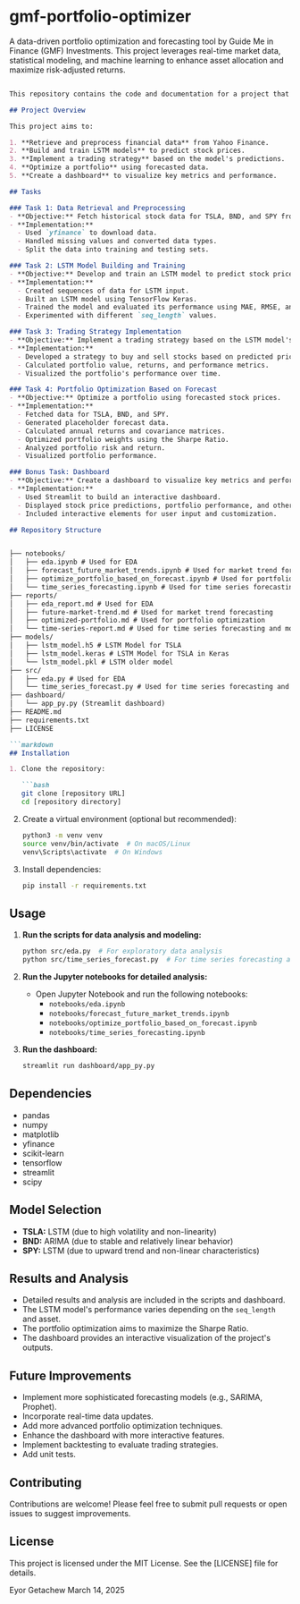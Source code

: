 # gmf-portfolio-optimizer
A data-driven portfolio optimization and forecasting tool by Guide Me in Finance (GMF) Investments. This project leverages real-time market data, statistical modeling, and machine learning to enhance asset allocation and maximize risk-adjusted returns.

```markdown

This repository contains the code and documentation for a project that focuses on predicting stock market prices using LSTM models and optimizing a portfolio based on these predictions.

## Project Overview

This project aims to:

1. **Retrieve and preprocess financial data** from Yahoo Finance.
2. **Build and train LSTM models** to predict stock prices.
3. **Implement a trading strategy** based on the model's predictions.
4. **Optimize a portfolio** using forecasted data.
5. **Create a dashboard** to visualize key metrics and performance.

## Tasks

### Task 1: Data Retrieval and Preprocessing
- **Objective:** Fetch historical stock data for TSLA, BND, and SPY from Yahoo Finance and preprocess it for analysis.
- **Implementation:**
  - Used `yfinance` to download data.
  - Handled missing values and converted data types.
  - Split the data into training and testing sets.

### Task 2: LSTM Model Building and Training
- **Objective:** Develop and train an LSTM model to predict stock prices.
- **Implementation:**
  - Created sequences of data for LSTM input.
  - Built an LSTM model using TensorFlow Keras.
  - Trained the model and evaluated its performance using MAE, RMSE, and MAPE.
  - Experimented with different `seq_length` values.

### Task 3: Trading Strategy Implementation
- **Objective:** Implement a trading strategy based on the LSTM model's predictions.
- **Implementation:**
  - Developed a strategy to buy and sell stocks based on predicted price changes.
  - Calculated portfolio value, returns, and performance metrics.
  - Visualized the portfolio's performance over time.

### Task 4: Portfolio Optimization Based on Forecast
- **Objective:** Optimize a portfolio using forecasted stock prices.
- **Implementation:**
  - Fetched data for TSLA, BND, and SPY.
  - Generated placeholder forecast data.
  - Calculated annual returns and covariance matrices.
  - Optimized portfolio weights using the Sharpe Ratio.
  - Analyzed portfolio risk and return.
  - Visualized portfolio performance.

### Bonus Task: Dashboard
- **Objective:** Create a dashboard to visualize key metrics and performance.
- **Implementation:**
  - Used Streamlit to build an interactive dashboard.
  - Displayed stock price predictions, portfolio performance, and other relevant metrics.
  - Included interactive elements for user input and customization.

## Repository Structure


├── notebooks/
│   ├── eda.ipynb # Used for EDA
│   ├── forecast_future_market_trends.ipynb # Used for market trend forecasting
│   ├── optimize_portfolio_based_on_forecast.ipynb # Used for portfolio optimization
│   └── time_series_forecasting.ipynb # Used for time series forecasting and modeling
├── reports/
│   ├── eda_report.md # Used for EDA
│   ├── future-market-trend.md # Used for market trend forecasting
│   ├── optimized-portfolio.md # Used for portfolio optimization
│   └── time-series-report.md # Used for time series forecasting and modeling
├── models/
│   ├── lstm_model.h5 # LSTM Model for TSLA
│   ├── lstm_model.keras # LSTM Model for TSLA in Keras
│   └── lstm_model.pkl # LSTM older model
├── src/
│   ├── eda.py # Used for EDA
│   └── time_series_forecast.py # Used for time series forecasting and modeling
├── dashboard/
│   └── app_py.py (Streamlit dashboard)
├── README.md
├── requirements.txt
├── LICENSE

```markdown
## Installation

1. Clone the repository:

   ```bash
   git clone [repository URL]
   cd [repository directory]
   ```

2. Create a virtual environment (optional but recommended):

   ```bash
   python3 -m venv venv
   source venv/bin/activate  # On macOS/Linux
   venv\Scripts\activate  # On Windows
   ```

3. Install dependencies:

   ```bash
   pip install -r requirements.txt
   ```

## Usage

1. **Run the scripts for data analysis and modeling:**

   ```bash
   python src/eda.py  # For exploratory data analysis
   python src/time_series_forecast.py  # For time series forecasting and modeling
   ```

2. **Run the Jupyter notebooks for detailed analysis:**
   - Open Jupyter Notebook and run the following notebooks:
     - `notebooks/eda.ipynb`
     - `notebooks/forecast_future_market_trends.ipynb`
     - `notebooks/optimize_portfolio_based_on_forecast.ipynb`
     - `notebooks/time_series_forecasting.ipynb`

3. **Run the dashboard:**

   ```bash
   streamlit run dashboard/app_py.py
   ```

## Dependencies

- pandas
- numpy
- matplotlib
- yfinance
- scikit-learn
- tensorflow
- streamlit
- scipy

## Model Selection

- **TSLA:** LSTM (due to high volatility and non-linearity)
- **BND:** ARIMA (due to stable and relatively linear behavior)
- **SPY:** LSTM (due to upward trend and non-linear characteristics)

## Results and Analysis

- Detailed results and analysis are included in the scripts and dashboard.
- The LSTM model's performance varies depending on the `seq_length` and asset.
- The portfolio optimization aims to maximize the Sharpe Ratio.
- The dashboard provides an interactive visualization of the project's outputs.

## Future Improvements

- Implement more sophisticated forecasting models (e.g., SARIMA, Prophet).
- Incorporate real-time data updates.
- Add more advanced portfolio optimization techniques.
- Enhance the dashboard with more interactive features.
- Implement backtesting to evaluate trading strategies.
- Add unit tests.

## Contributing

Contributions are welcome! Please feel free to submit pull requests or open issues to suggest improvements.

## License

This project is licensed under the MIT License. See the [LICENSE] file for details.

Eyor Getachew
March 14, 2025
```